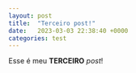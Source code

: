 ```yaml
---
layout: post
title:  "Terceiro post!"
date:   2023-03-03 22:38:40 +0000
categories: test
---
```


Esse é meu **TERCEIRO** *post*!

[jekyll-docs]: https://jekyllrb.com/docs/home
